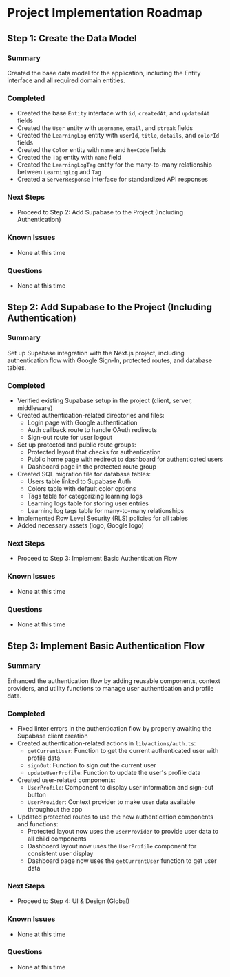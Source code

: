 # Project Implementation Roadmap

## Step 1: Create the Data Model

### Summary
Created the base data model for the application, including the Entity interface and all required domain entities.

### Completed
- Created the base `Entity` interface with `id`, `createdAt`, and `updatedAt` fields
- Created the `User` entity with `username`, `email`, and `streak` fields
- Created the `LearningLog` entity with `userId`, `title`, `details`, and `colorId` fields
- Created the `Color` entity with `name` and `hexCode` fields
- Created the `Tag` entity with `name` field
- Created the `LearningLogTag` entity for the many-to-many relationship between `LearningLog` and `Tag`
- Created a `ServerResponse` interface for standardized API responses

### Next Steps
- Proceed to Step 2: Add Supabase to the Project (Including Authentication)

### Known Issues
- None at this time

### Questions
- None at this time

## Step 2: Add Supabase to the Project (Including Authentication)

### Summary
Set up Supabase integration with the Next.js project, including authentication flow with Google Sign-In, protected routes, and database tables.

### Completed
- Verified existing Supabase setup in the project (client, server, middleware)
- Created authentication-related directories and files:
  - Login page with Google authentication
  - Auth callback route to handle OAuth redirects
  - Sign-out route for user logout
- Set up protected and public route groups:
  - Protected layout that checks for authentication
  - Public home page with redirect to dashboard for authenticated users
  - Dashboard page in the protected route group
- Created SQL migration file for database tables:
  - Users table linked to Supabase Auth
  - Colors table with default color options
  - Tags table for categorizing learning logs
  - Learning logs table for storing user entries
  - Learning log tags table for many-to-many relationships
- Implemented Row Level Security (RLS) policies for all tables
- Added necessary assets (logo, Google logo)

### Next Steps
- Proceed to Step 3: Implement Basic Authentication Flow

### Known Issues
- None at this time

### Questions
- None at this time

## Step 3: Implement Basic Authentication Flow

### Summary
Enhanced the authentication flow by adding reusable components, context providers, and utility functions to manage user authentication and profile data.

### Completed
- Fixed linter errors in the authentication flow by properly awaiting the Supabase client creation
- Created authentication-related actions in `lib/actions/auth.ts`:
  - `getCurrentUser`: Function to get the current authenticated user with profile data
  - `signOut`: Function to sign out the current user
  - `updateUserProfile`: Function to update the user's profile data
- Created user-related components:
  - `UserProfile`: Component to display user information and sign-out button
  - `UserProvider`: Context provider to make user data available throughout the app
- Updated protected routes to use the new authentication components and functions:
  - Protected layout now uses the `UserProvider` to provide user data to all child components
  - Dashboard layout now uses the `UserProfile` component for consistent user display
  - Dashboard page now uses the `getCurrentUser` function to get user data

### Next Steps
- Proceed to Step 4: UI & Design (Global)

### Known Issues
- None at this time

### Questions
- None at this time
